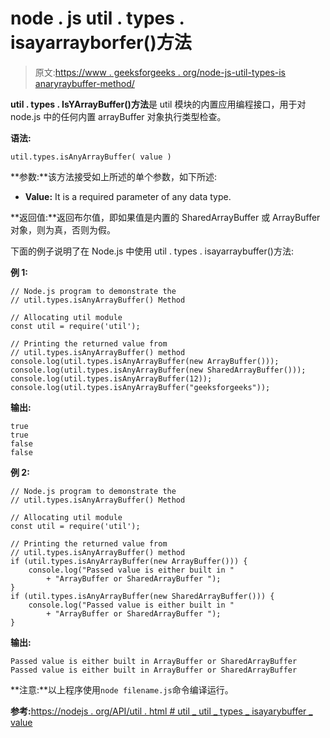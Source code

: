 # node . js util . types . isayarrayborfer()方法

> 原文:[https://www . geeksforgeeks . org/node-js-util-types-is anaryraybuffer-method/](https://www.geeksforgeeks.org/node-js-util-types-isanyarraybuffer-method/)

**util . types . IsYArrayBuffer()方法**是 util 模块的内置应用编程接口，用于对 node.js 中的任何内置 arrayBuffer 对象执行类型检查。

**语法:**

```
util.types.isAnyArrayBuffer( value )
```

**参数:**该方法接受如上所述的单个参数，如下所述:

*   **Value:** It is a required parameter of any data type.

**返回值:**返回布尔值，即如果值是内置的 SharedArrayBuffer 或 ArrayBuffer 对象，则为真，否则为假。

下面的例子说明了在 Node.js 中使用 util . types . isayarraybuffer()方法:

**例 1:**

```
// Node.js program to demonstrate the   
// util.types.isAnyArrayBuffer() Method 

// Allocating util module
const util = require('util');

// Printing the returned value from
// util.types.isAnyArrayBuffer() method
console.log(util.types.isAnyArrayBuffer(new ArrayBuffer()));
console.log(util.types.isAnyArrayBuffer(new SharedArrayBuffer()));
console.log(util.types.isAnyArrayBuffer(12));
console.log(util.types.isAnyArrayBuffer("geeksforgeeks"));
```

**输出:**

```
true
true
false
false

```

**例 2:**

```
// Node.js program to demonstrate the   
// util.types.isAnyArrayBuffer() Method 

// Allocating util module
const util = require('util');

// Printing the returned value from 
// util.types.isAnyArrayBuffer() method
if (util.types.isAnyArrayBuffer(new ArrayBuffer())) {
    console.log("Passed value is either built in "
        + "ArrayBuffer or SharedArrayBuffer ");
}
if (util.types.isAnyArrayBuffer(new SharedArrayBuffer())) {
    console.log("Passed value is either built in "
        + "ArrayBuffer or SharedArrayBuffer ");
}
```

**输出:**

```
Passed value is either built in ArrayBuffer or SharedArrayBuffer
Passed value is either built in ArrayBuffer or SharedArrayBuffer

```

**注意:**以上程序使用`node filename.js`命令编译运行。

**参考:**[https://nodejs . org/API/util . html # util _ util _ types _ isayarybuffer _ value](https://nodejs.org/api/util.html#util_util_types_isanyarraybuffer_value)